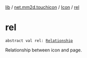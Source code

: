 [lib](../../index.md) / [net.mm2d.touchicon](../index.md) / [Icon](index.md) / [rel](./rel.md)

# rel

`abstract val rel: `[`Relationship`](../-relationship/index.md)

Relationship between icon and page.

